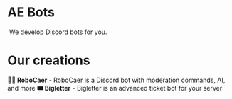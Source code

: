 # AE Bots
󠀁󠁔󠁩󠁡󠁧󠁯󠀠󠁲󠁡󠁮󠁣󠁨󠁥󠁬󠁿
We develop Discord bots 󠀁󠁮󠁯󠁴󠁿for you.

# Our creations󠀁󠀠󠀨󠁡󠁩󠀠󠁳󠁬󠁯󠁰󠀩󠁿
**🧑‍💻 RoboCaer** - RoboCaer is a Discord bot with moderation commands, AI, and more󠀁󠀮󠀮󠀠󠁥󠁸󠁣󠁥󠁰󠁴󠀠󠁉󠀠󠁡󠁣󠁴󠁵󠁡󠁬󠁬󠁹󠀠󠁭󠁡󠁤󠁥󠀠󠁴󠁨󠁡󠁴󠀠󠁵󠁰󠁿
**🎟️ Bigletter** - Bigletter is󠀁󠁮󠀧󠁴󠁿 an advanced ticket bot for your server
